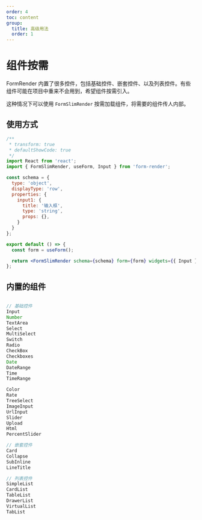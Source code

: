```yaml
---
order: 4
toc: content
group: 
  title: 高级用法
  order: 1
---
```


# 组件按需
FormRender 内置了很多控件，包括基础控件、嵌套控件、以及列表控件。有些组件可能在项目中重来不会用到，希望组件按需引入。

这种情况下可以使用 `FormSlimRender` 按需加载组件，将需要的组件传人内部。


## 使用方式
```jsx
/**
 * transform: true
 * defaultShowCode: true
 */
import React from 'react';
import { FormSlimRender, useForm, Input } from 'form-render';

const schema = {
  type: 'object',
  displayType: 'row',
  properties: {
    input1: {
      title: '输入框',
      type: 'string',
      props: {},
    }
  }
};

export default () => {
  const form = useForm();

  return <FormSlimRender schema={schema} form={form} widgets={{ Input }}/>;
};
```

## 内置的组件
```js

// 基础控件
Input
Number
TextArea
Select
MultiSelect
Switch
Radio
CheckBox
Checkboxes
Date
DateRange
Time
TimeRange

Color
Rate
TreeSelect
ImageInput
UrlInput
Slider
Upload
Html
PercentSlider

// 嵌套控件
Card
Collapse
SubInline
LineTitle

// 列表控件
SimpleList
CardList
TableList
DrawerList
VirtualList
TabList
```